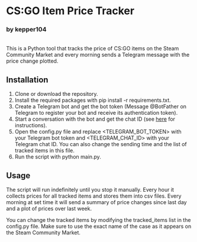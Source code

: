 # CS:GO Item Price Tracker
### by kepper104
\
This is a Python tool that tracks the price of CS:GO items on the Steam Community Market and every morning sends a Telegram message with the price change plotted.
## Installation

1. Clone or download the repository.
2. Install the required packages with pip install -r requirements.txt.
3. Create a Telegram bot and get the bot token (Message @BotFather on Telegram to register your bot and receive its authentication token).
4. Start a conversation with the bot and get the chat ID (see [here](https://stackoverflow.com/questions/32423837/telegram-bot-how-to-get-a-group-chat-id) for instructions).
5. Open the config.py file and replace <TELEGRAM_BOT_TOKEN> with your Telegram bot token and <TELEGRAM_CHAT_ID> with your Telegram chat ID. You can also change the sending time and the list of tracked items in this file.
6. Run the script with python main.py.

## Usage

The script will run indefinitely until you stop it manually. Every hour it collects prices for all tracked items and stores them into csv files. Every morning at set time it will send a summary of price changes since last day and a plot of prices over last week.

You can change the tracked items by modifying the tracked_items list in the config.py file. Make sure to use the exact name of the case as it appears on the Steam Community Market.
